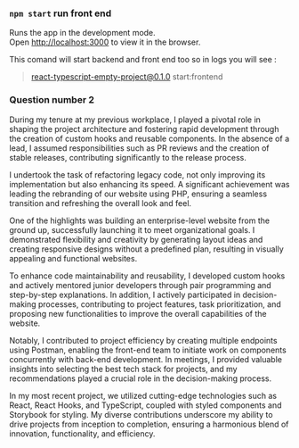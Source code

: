 
### `npm start` run front end

Runs the app in the development mode.<br />
Open [http://localhost:3000](http://localhost:3000) to view it in the browser.

This comand will start backend and front end too so in logs you will see : 
> react-typescript-empty-project@0.1.0 start:frontend

### Question number 2
During my tenure at my previous workplace, I played a pivotal role in shaping the project architecture and fostering rapid development through the creation of custom hooks and reusable components. In the absence of a lead, I assumed responsibilities such as PR reviews and the creation of stable releases, contributing significantly to the release process.

I undertook the task of refactoring legacy code, not only improving its implementation but also enhancing its speed. A significant achievement was leading the rebranding of our website using PHP, ensuring a seamless transition and refreshing the overall look and feel.

One of the highlights was building an enterprise-level website from the ground up, successfully launching it to meet organizational goals. I demonstrated flexibility and creativity by generating layout ideas and creating responsive designs without a predefined plan, resulting in visually appealing and functional websites.

To enhance code maintainability and reusability, I developed custom hooks and actively mentored junior developers through pair programming and step-by-step explanations. In addition, I actively participated in decision-making processes, contributing to project features, task prioritization, and proposing new functionalities to improve the overall capabilities of the website.

Notably, I contributed to project efficiency by creating multiple endpoints using Postman, enabling the front-end team to initiate work on components concurrently with back-end development. In meetings, I provided valuable insights into selecting the best tech stack for projects, and my recommendations played a crucial role in the decision-making process.

In my most recent project, we utilized cutting-edge technologies such as React, React Hooks, and TypeScript, coupled with styled components and Storybook for styling. My diverse contributions underscore my ability to drive projects from inception to completion, ensuring a harmonious blend of innovation, functionality, and efficiency.
